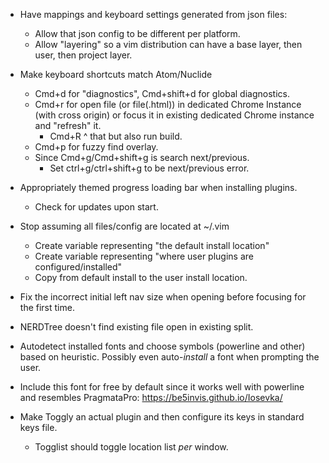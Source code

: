 

- Have mappings and keyboard settings generated from json files:
  - Allow that json config to be different per platform.
  - Allow "layering" so a vim distribution can have a base layer, then user,
    then project layer.

- Make keyboard shortcuts match Atom/Nuclide

  - Cmd+d for "diagnostics", Cmd+shift+d for global diagnostics.
  - Cmd+r for open file (or file(.html)) in dedicated Chrome Instance (with cross origin) or focus it in existing dedicated Chrome instance and "refresh" it.
    - Cmd+R ^ that but also run build.
  - Cmd+p for fuzzy find overlay.
  - Since Cmd+g/Cmd+shift+g is search next/previous.
    - Set ctrl+g/ctrl+shift+g to be next/previous error.

- Appropriately themed progress loading bar when installing plugins.
  - Check for updates upon start.
- Stop assuming all files/config are located at ~/.vim
  - Create variable representing "the default install location"
  - Create variable representing "where user plugins are configured/installed"
  - Copy from default install to the user install location.

- Fix the incorrect initial left nav size when opening before focusing for the
  first time.

- NERDTree doesn't find existing file open in existing split.

- Autodetect installed fonts and choose symbols (powerline and other) based on
  heuristic. Possibly even auto-*install* a font when prompting the user.

- Include this font for free by default since it works well with powerline and
  resembles PragmataPro: https://be5invis.github.io/Iosevka/

- Make Toggly an actual plugin and then configure its keys in standard
  keys file.
  - Togglist should toggle location list *per* window.
